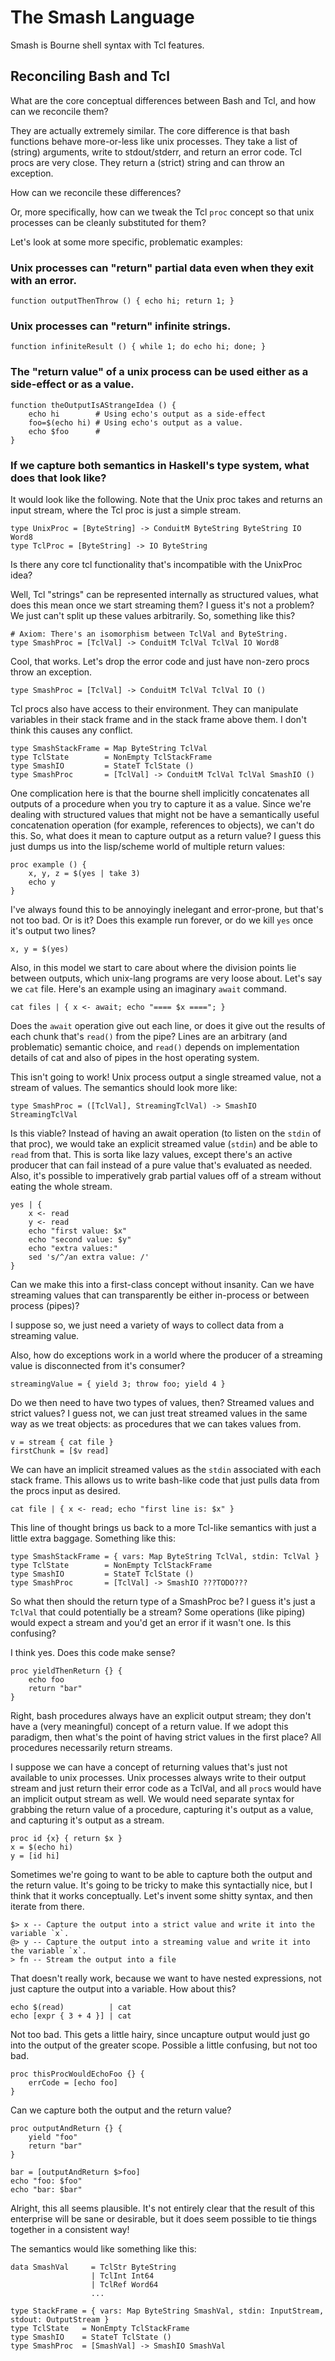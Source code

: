 # The Smash Language

Smash is Bourne shell syntax with Tcl features.

## Reconciling Bash and Tcl

What are the core conceptual differences between Bash and Tcl, and how can
we reconcile them?

They are actually extremely similar. The core difference is that bash
functions behave more-or-less like unix processes. They take a list of
(string) arguments, write to stdout/stderr, and return an error code.
Tcl procs are very close. They return a (strict) string and can throw an
exception.

How can we reconcile these differences?

Or, more specifically, how can we tweak the Tcl `proc` concept so that unix
processes can be cleanly substituted for them?

Let's look at some more specific, problematic examples:

### Unix processes can "return" partial data even when they exit with an error.

    function outputThenThrow () { echo hi; return 1; }

### Unix processes can "return" infinite strings.

    function infiniteResult () { while 1; do echo hi; done; }

### The "return value" of a unix process can be used either as a side-effect or as a value.

    function theOutputIsAStrangeIdea () {
        echo hi        # Using echo's output as a side-effect
        foo=$(echo hi) # Using echo's output as a value.
        echo $foo      # 
    }


### If we capture both semantics in Haskell's type system, what does that look like?

It would look like the following. Note that the Unix proc takes and returns
an input stream, where the Tcl proc is just a simple stream.

    type UnixProc = [ByteString] -> ConduitM ByteString ByteString IO Word8
    type TclProc = [ByteString] -> IO ByteString

Is there any core tcl functionality that's incompatible with the UnixProc idea?

Well, Tcl "strings" can be represented internally as structured values, what
does this mean once we start streaming them? I guess it's not a problem? We
just can't split up these values arbitrarily. So, something like this?

    # Axiom: There's an isomorphism between TclVal and ByteString.
    type SmashProc = [TclVal] -> ConduitM TclVal TclVal IO Word8

Cool, that works. Let's drop the error code and just have non-zero procs
throw an exception.

    type SmashProc = [TclVal] -> ConduitM TclVal TclVal IO ()

Tcl procs also have access to their environment. They can manipulate variables
in their stack frame and in the stack frame above them. I don't think this
causes any conflict.

    type SmashStackFrame = Map ByteString TclVal
    type TclState        = NonEmpty TclStackFrame
    type SmashIO         = StateT TclState ()
    type SmashProc       = [TclVal] -> ConduitM TclVal TclVal SmashIO ()

One complication here is that the bourne shell implicitly concatenates all
outputs of a procedure when you try to capture it as a value. Since we're
dealing with structured values that might not be have a semantically useful
concatenation operation (for example, references to objects), we can't do
this. So, what does it mean to capture output as a return value? I guess this
just dumps us into the lisp/scheme world of multiple return values:

    proc example () {
        x, y, z = $(yes | take 3)
        echo y
    }

I've always found this to be annoyingly inelegant and error-prone, but that's
not too bad. Or is it? Does this example run forever, or do we kill `yes`
once it's output two lines?

    x, y = $(yes)

Also, in this model we start to care about where the division points lie
between outputs, which unix-lang programs are very loose about. Let's say we
`cat` file. Here's an example using an imaginary `await` command.

    cat files | { x <- await; echo "==== $x ===="; }

Does the `await` operation give out each line, or does it give out the
results of each chunk that's `read()` from the pipe? Lines are an arbitrary
(and problematic) semantic choice, and `read()` depends on implementation
details of cat and also of pipes in the host operating system.

This isn't going to work! Unix process output a single streamed value,
not a stream of values. The semantics should look more like:

    type SmashProc = ([TclVal], StreamingTclVal) -> SmashIO StreamingTclVal

Is this viable? Instead of having an await operation (to listen on the
`stdin` of that proc), we would take an explicit streamed value (`stdin`)
and be able to `read` from that. This is sorta like lazy values, except
there's an active producer that can fail instead of a pure value that's
evaluated as needed. Also, it's possible to imperatively grab partial values
off of a stream without eating the whole stream.

    yes | {
        x <- read
        y <- read
        echo "first value: $x"
        echo "second value: $y"
        echo "extra values:"
        sed 's/^/an extra value: /'
    }

Can we make this into a first-class concept without insanity. Can we have
streaming values that can transparently be either in-process or between
process (pipes)?

I suppose so, we just need a variety of ways to collect data from a streaming value.

Also, how do exceptions work in a world where the producer of a streaming value is disconnected from it's consumer?

    streamingValue = { yield 3; throw foo; yield 4 }

Do we then need to have two types of values, then? Streamed values and strict
values? I guess not, we can just treat streamed values in the same way as
we treat objects: as procedures that we can takes values from.

    v = stream { cat file }
    firstChunk = [$v read]

We can have an implicit streamed values as the `stdin` associated with each
stack frame. This allows us to write bash-like code that just pulls data
from the procs input as desired.

    cat file | { x <- read; echo "first line is: $x" }

This line of thought brings us back to a more Tcl-like semantics with just
a little extra baggage. Something like this:

    type SmashStackFrame = { vars: Map ByteString TclVal, stdin: TclVal }
    type TclState        = NonEmpty TclStackFrame
    type SmashIO         = StateT TclState ()
    type SmashProc       = [TclVal] -> SmashIO ???TODO???

So what then should the return type of a SmashProc be? I guess it's just a
`TclVal` that could potentially be a stream? Some operations (like piping)
would expect a stream and you'd get an error if it wasn't one. Is this
confusing?

I think yes. Does this code make sense?

    proc yieldThenReturn {} {
        echo foo
        return "bar"
    }

Right, bash procedures always have an explicit output stream; they don't
have a (very meaningful) concept of a return value. If we adopt this
paradigm, then what's the point of having strict values in the first place?
All procedures necessarily return streams.

I suppose we can have a concept of returning values that's just not available
to unix processes. Unix processes always write to their output stream and
just return their error code as a TclVal, and all `proc`s would have an
implicit output stream as well. We would need separate syntax for grabbing
the return value of a procedure, capturing it's output as a value, and
capturing it's output as a stream.

    proc id {x} { return $x }
    x = $(echo hi)
    y = [id hi]

Sometimes we're going to want to be able to capture both the output and
the return value. It's going to be tricky to make this syntactially nice,
but I think that it works conceptually. Let's invent some shitty syntax,
and then iterate from there.

    $> x -- Capture the output into a strict value and write it into the variable `x`.
    @> y -- Capture the output into a streaming value and write it into the variable `x`.
    > fn -- Stream the output into a file

That doesn't really work, because we want to have nested expressions, not
just capture the output into a variable. How about this?

    echo $(read)          | cat
    echo [expr { 3 + 4 }] | cat

Not too bad. This gets a little hairy, since uncapture output would just go
into the output of the greater scope. Possible a little confusing, but not
too bad.

    proc thisProcWouldEchoFoo {} {
        errCode = [echo foo]
    }

Can we capture both the output and the return value?

    proc outputAndReturn {} { 
        yield "foo"
        return "bar"
    }

    bar = [outputAndReturn $>foo]
    echo "foo: $foo"
    echo "bar: $bar"

Alright, this all seems plausible. It's not entirely clear that the result
of this enterprise will be sane or desirable, but it does seem possible to
tie things together in a consistent way!

The semantics would like something like this:

    data SmashVal     = TclStr ByteString
                      | TclInt Int64
                      | TclRef Word64
                      ...

    type StackFrame = { vars: Map ByteString SmashVal, stdin: InputStream, stdout: OutputStream }
    type TclState   = NonEmpty TclStackFrame
    type SmashIO    = StateT TclState ()
    type SmashProc  = [SmashVal] -> SmashIO SmashVal
